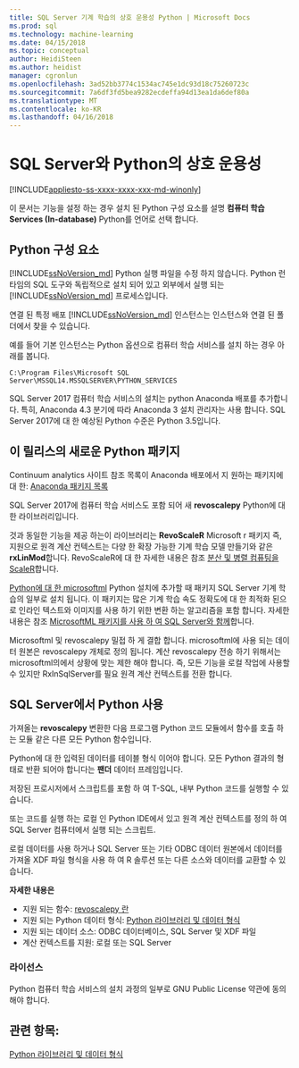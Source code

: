 ```yaml
---
title: SQL Server 기계 학습의 상호 운용성 Python | Microsoft Docs
ms.prod: sql
ms.technology: machine-learning
ms.date: 04/15/2018
ms.topic: conceptual
author: HeidiSteen
ms.author: heidist
manager: cgronlun
ms.openlocfilehash: 3ad52bb3774c1534ac745e1dc93d18c75260723c
ms.sourcegitcommit: 7a6df3fd5bea9282ecdeffa94d13ea1da6def80a
ms.translationtype: MT
ms.contentlocale: ko-KR
ms.lasthandoff: 04/16/2018
---
```

# <a name="python-interoperability-with-sql-server"></a>SQL Server와 Python의 상호 운용성
[!INCLUDE[appliesto-ss-xxxx-xxxx-xxx-md-winonly](../../includes/appliesto-ss-xxxx-xxxx-xxx-md-winonly.md)]

이 문서는 기능을 설정 하는 경우 설치 된 Python 구성 요소를 설명 **컴퓨터 학습 Services (In-database)** Python를 언어로 선택 합니다.

## <a name="python-components"></a>Python 구성 요소

[!INCLUDE[ssNoVersion_md](../../includes/ssnoversion-md.md)] Python 실행 파일을 수정 하지 않습니다. Python 런타임의 SQL 도구와 독립적으로 설치 되어 있고 외부에서 실행 되는 [!INCLUDE[ssNoVersion_md](../../includes/ssnoversion-md.md)] 프로세스입니다.

연결 된 특정 배포 [!INCLUDE[ssNoVersion_md](../../includes/ssnoversion-md.md)] 인스턴스는 인스턴스와 연결 된 폴더에서 찾을 수 있습니다.

예를 들어 기본 인스턴스는 Python 옵션으로 컴퓨터 학습 서비스를 설치 하는 경우 아래를 봅니다.

`C:\Program Files\Microsoft SQL Server\MSSQL14.MSSQLSERVER\PYTHON_SERVICES`

SQL Server 2017 컴퓨터 학습 서비스의 설치는 python Anaconda 배포를 추가합니다. 특히, Anaconda 4.3 분기에 따라 Anaconda 3 설치 관리자는 사용 합니다. SQL Server 2017에 대 한 예상된 Python 수준은 Python 3.5입니다.

## <a name="new-python-packages-in-this-release"></a>이 릴리스의 새로운 Python 패키지

Continuum analytics 사이트 참조 목록이 Anaconda 배포에서 지 원하는 패키지에 대 한: [Anaconda 패키지 목록](https://docs.continuum.io/anaconda/pkg-docs)

SQL Server 2017에 컴퓨터 학습 서비스도 포함 되어 새 **revoscalepy** Python에 대 한 라이브러리입니다.

것과 동일한 기능을 제공 하는이 라이브러리는 **RevoScaleR** Microsoft r 패키지 즉, 지원으로 원격 계산 컨텍스트는 다양 한 확장 가능한 기계 학습 모델 만들기와 같은 **rxLinMod**합니다. RevoScaleR에 대 한 자세한 내용은 참조 [분산 및 병렬 컴퓨팅을 ScaleR](https://msdn.microsoft.com/microsoft-r/scaler-distributed-computing)합니다.

[Python에 대 한 microsoftml](https://docs.microsoft.com/machine-learning-server/python-reference/microsoftml/microsoftml-package) Python 설치에 추가할 때 패키지 SQL Server 기계 학습의 일부로 설치 됩니다. 이 패키지는 많은 기계 학습 속도 정확도에 대 한 최적화 된으로 인라인 텍스트와 이미지를 사용 하기 위한 변환 하는 알고리즘을 포함 합니다. 자세한 내용은 참조 [MicrosoftML 패키지를 사용 하 여 SQL Server와 함께](https://docs.microsoft.com/sql/advanced-analytics/using-the-microsoftml-package)합니다.

Microsoftml 및 revoscalepy 밀접 하 게 결합 합니다. microsoftml에 사용 되는 데이터 원본은 revoscalepy 개체로 정의 됩니다. 계산 revoscalepy 전송 하기 위해서는 microsoftml의에서 상황에 맞는 제한 해야 합니다. 즉, 모든 기능을 로컬 작업에 사용할 수 있지만 RxInSqlServer를 필요 원격 계산 컨텍스트를 전환 합니다.

## <a name="using-python-in-sql-server"></a>SQL Server에서 Python 사용

가져올는 **revoscalepy** 변환한 다음 프로그램 Python 코드 모듈에서 함수를 호출 하는 모듈 같은 다른 모든 Python 함수입니다.

Python에 대 한 입력된 데이터를 테이블 형식 이어야 합니다. 모든 Python 결과의 형태로 반환 되어야 합니다는 **팬더** 데이터 프레임입니다.

저장된 프로시저에서 스크립트를 포함 하 여 T-SQL, 내부 Python 코드를 실행할 수 있습니다.

또는 코드를 실행 하는 로컬 인 Python IDE에서 있고 원격 계산 컨텍스트를 정의 하 여 SQL Server 컴퓨터에서 실행 되는 스크립트.

로컬 데이터를 사용 하거나 SQL Server 또는 기타 ODBC 데이터 원본에서 데이터를 가져올 XDF 파일 형식을 사용 하 여 R 솔루션 또는 다른 소스와 데이터를 교환할 수 있습니다.

**자세한 내용은**

+ 지원 되는 함수: [revoscalepy 란](what-is-revoscalepy.md) 
+ 지원 되는 Python 데이터 형식: [Python 라이브러리 및 데이터 형식](python-libraries-and-data-types.md)
+ 지원 되는 데이터 소스: ODBC 데이터베이스, SQL Server 및 XDF 파일
+ 계산 컨텍스트를 지원: 로컬 또는 SQL Server

### <a name="licensing"></a>라이선스

Python 컴퓨터 학습 서비스의 설치 과정의 일부로 GNU Public License 약관에 동의 해야 합니다.

## <a name="see-also"></a>관련 항목:

[Python 라이브러리 및 데이터 형식](python-libraries-and-data-types.md)
